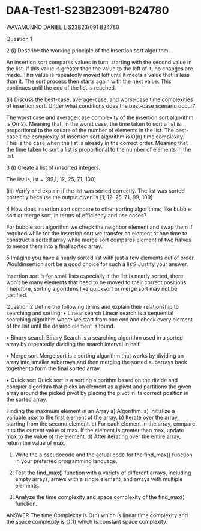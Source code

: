 # DAA-Test1-S23B23091-B24780
WAVAMUNNO DANIEL L
S23B23/091
B24780

Question 1

2
(i) Describe the working principle of the insertion sort algorithm.

An insertion sort compares values in turn, starting with the second value in the list. If this value is greater than the value to the left of it, no changes are made. This value is repeatedly moved left until it meets a value that is less than it. The sort process then starts again with the next value. This continues until the end of the list is reached.

(ii) Discuss the best-case, average-case, and worst-case time complexities of insertion sort. Under what conditions does the best-case scenario occur?

The worst case and average case complexity of the insertion sort algorithm is O(n2). Meaning that, in the worst case, the time taken to sort a list is proportional to the square of the number of elements in the list.
The best-case time complexity of insertion sort algorithm is O(n) time complexity. This is the case when the list is already in the correct order. Meaning that the time taken to sort a list is proportional to the number of elements in the list. 

3
(i)	Create a list of unsorted integers.

The list is; lst = [99,1, 12, 25, 71, 100]

(iii) Verify and explain if the list was sorted correctly.
The list was sorted correctly because the output given is [1, 12, 25, 71, 99, 100]

4
How does insertion sort compare to other sorting algorithms, like bubble sort or merge sort, in terms of efficiency and use cases?

For bubble sort algorithm we check the neighbor element and swap them if required while for the insertion sort we transfer an element at one time to construct a sorted array while merge sort compares element of two halves to merge them into a final sorted array.


5
Imagine you have a nearly sorted list with just a few elements out of order. Wouldinsertion sort be a good choice for such a list? Justify your answer.

Insertion sort is for small lists especially if the list is nearly sorted, there won't be many elements that need to be moved to their correct positions. 
Therefore, sorting algorithms like quicksort or merge sort may not be justified.





Question 2
Define the following terms and explain their relationship to searching and sorting:
• Linear search
Linear search is a sequential searching algorithm where we start from one end and check every element of the list until the desired element is found.


• Binary search
Binary Search is a searching algorithm used in a sorted array by repeatedly dividing the search interval in half.

• Merge sort
Merge sort is a sorting algorithm that works by dividing an array into smaller subarrays and then merging the sorted subarrays back together to form the final sorted array.

• Quick sort
Quick sort is a sorting algorithm based on the divide and conquer algorithm that picks an element as a pivot and partitions the given array around the picked pivot by placing the pivot in its correct position in the sorted array.

Finding the maximum element in an Array
a) Algorithm:
a) Initialize a variable max to the first element of the array.
b) Iterate over the array, starting from the second element.
c) For each element in the array, compare it to the current value of max. If the element
is greater than max, update max to the value of the element.
d) After iterating over the entire array, return the value of max.
1. Write the a pseudocode and the actual code for the find_max() function in your preferred
programming language.


   
2. Test the find_max() function with a variety of different arrays, including empty arrays, arrays
with a single element, and arrays with multiple elements.
3. Analyze the time complexity and space complexity of the find_max() function.

ANSWER
The time Complexity is O(n) which is linear time complexity and the space complexity is O(1) which is constant space complexity.
